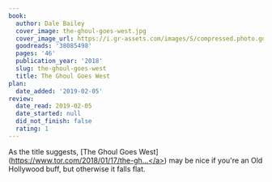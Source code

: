 ```yaml
---
book:
  author: Dale Bailey
  cover_image: the-ghoul-goes-west.jpg
  cover_image_url: https://i.gr-assets.com/images/S/compressed.photo.goodreads.com/books/1516209337l/38085498._SX98_.jpg
  goodreads: '38085498'
  pages: '46'
  publication_year: '2018'
  slug: the-ghoul-goes-west
  title: The Ghoul Goes West
plan:
  date_added: '2019-02-05'
review:
  date_read: 2019-02-05
  date_started: null
  did_not_finish: false
  rating: 1
---
```


As the title suggests, [The Ghoul Goes West](<a target="_blank" href="https://www.tor.com/2018/01/17/the-ghoul-goes-west-dale-bailey/" rel="nofollow">https://www.tor.com/2018/01/17/the-gh...</a>) may be nice if you're an Old Hollywood buff, but otherwise it falls flat.
